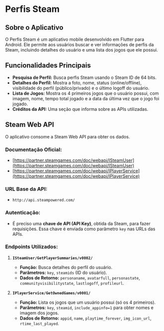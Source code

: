 # Perfis Steam

## Sobre o Aplicativo

O Perfis Steam é um aplicativo mobile desenvolvido em Flutter para Android. Ele permite aos usuários buscar e ver informações de perfis da Steam, incluindo detalhes do usuário e uma lista dos jogos que ele possui.

## Funcionalidades Principais

* **Pesquisa de Perfil:** Busca perfis Steam usando o Steam ID de 64 bits.
* **Detalhes do Perfil:** Mostra a foto, nome, status (online/offline), visibilidade do perfil (público/privado) e o último logoff do usuário.
* **Lista de Jogos:** Mostra os 4 primeiros jogos que o usuário possui, com imagem, nome, tempo total jogado e a data da última vez que o jogo foi jogado.
* **Créditos da API:** Uma seção que informa sobre as APIs utilizadas.

## Steam Web API

O aplicativo consome a Steam Web API para obter os dados.

### Documentação Oficial:

* [https://partner.steamgames.com/doc/webapi/ISteamUser](https://partner.steamgames.com/doc/webapi/ISteamUser)
* [https://partner.steamgames.com/doc/webapi/IPlayerService](https://partner.steamgames.com/doc/webapi/IPlayerService)

### URL Base da API:

* `http://api.steampowered.com/`

### Autenticação:

* É preciso uma **chave de API (API Key)**, obtida da Steam, para fazer requisições. Essa chave é enviada como parâmetro `key` nas URLs das APIs.

### Endpoints Utilizados:

1.  **`ISteamUser/GetPlayerSummaries/v0002/`**
    * **Função:** Busca detalhes do perfil do usuário.
    * **Parâmetros:** `key`, `steamids` (ID do usuário).
    * **Dados de Retorno:** `personaname`, `avatarfull`, `personastate`, `communityvisibilitystate`, `lastlogoff`, `profileurl`.

2.  **`IPlayerService/GetOwnedGames/v0001/`**
    * **Função:** Lista os jogos que um usuário possui (só os 4 primeiros).
    * **Parâmetros:** `key`, `steamid`, `include_appinfo=1` para obter nomes e imagem dos jogos.
    * **Dados de Retorno:** `appid`, `name`, `playtime_forever`, `img_icon_url`, `rtime_last_played`.
